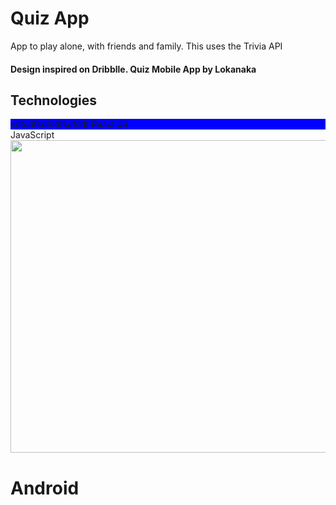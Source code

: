 
# Quiz App
App to play alone, with friends and family. This uses the Trivia API
<html>
  <div>
    <h4>Design inspired on Dribblle. Quiz Mobile App by <strong>Lokanaka</strong></h4>
    <div>
      <h2>Technologies</h2>
      <div style="background-color:blue">sdfsdfsdfsdfsdfsdf</div?
      <div>
        React JS
      </div>
      <div>
        JavaScript
      </div> 
    </div>
  </div>
<div class="row">
  <div class="column">
    <img src="https://user-images.githubusercontent.com/5294488/135763905-57cafff7-01b9-42f4-b302-605abc565cc6.png" width="700px" height="500px">
   
  </div>
  <div class="column">
   
  </div>
  <h1>Android</h1>
  <div class="column">
   
  </div>
  <div class="column">
   
  </div>
</div>  
</html>
